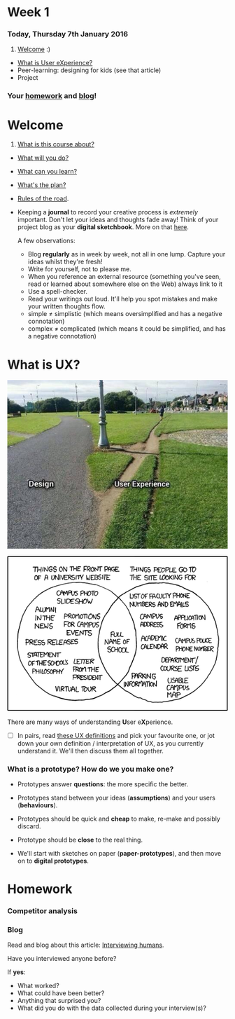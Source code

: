 # Week 1

### Today, Thursday 7th January 2016

1. [Welcome](#welcome) :)
* [What is User eXperience?](#what-is-ux)
* Peer-learning: designing for kids (see that article)
* Project

### Your [homework](#homework) and [blog](#blog)!


# Welcome

1. [What is this course about?](../../README.md)
* [What will you do?](../../README.md#projects)
* [What can you learn?](../../README.md#learning-goals)
* [What's the plan?](../../README.md#plan)   
* [Rules of the road](../../README.md#rules-of-the-road).
* Keeping a **journal** to record your creative process is *extremely* important. Don't let your ideas and thoughts fade away! Think of your project blog as your **digital sketchbook**. More on that [here](https://github.com/RavensbourneWebMedia/Blogging#why-blogging).

	A few observations:
	
	* Blog **regularly** as in week by week, not all in one lump. Capture your ideas whilst they're fresh!
	* Write for yourself, not to please me.
	* When you reference an external resource (something you've seen, read or learned about somewhere else on the Web) always link to it
	* Use a spell-checker.
	* Read your writings out loud. It'll help you spot mistakes and make your written thoughts flow.
	* simple ≠ simplistic (which means oversimplified and has a negative connotation)
	* complex ≠ complicated (which means it could be simplified, and has a negative connotation) 


# What is UX?

![](assets/design-vs-UX.jpg)

![](assets/xkcd-university-website.png)

There are many ways of understanding **U**ser e**X**perience. 

<!-- [Here](http://www.allaboutux.org/ux-definitions) is a pool of definitions found from the literature and on the Web. --> 

 - [ ] In pairs, read [these UX definitions](http://www.allaboutux.org/ux-definitions) and pick your favourite one, or jot down your own definition / interpretation of UX, as you currently understand it. We'll then discuss them all together.

<!-- UX design is about effectively addressing the **needs** and **circumstances** of your **users**, to produce interactive products that are **comfortable** and even **joyful** to use. -->

<!-- > All the aspects of **how people use an interactive product**: the way it feels in their hands, how well they understand how it works, how they feel about it while they’re using it, how well it serves their purposes, and how well it fits into the entire context in which they are using it. -->

<!-- * **User-centred** approach (*user personas*) vs **activity-centred** approach (*user stories*). We'll do a bit of both. -->

### What is a prototype? How do we you make one?

* Prototypes answer **questions**: the more specific the better.

* Prototypes stand between your ideas (**assumptions**) and your users (**behaviours**).

* Prototypes should be quick and **cheap** to make, re-make and possibly discard.

* Prototype should be **close** to the real thing.

* We'll start with sketches on paper (**paper-prototypes**), and then move on to **digital prototypes**.

<!--## Why mobile-first?

* Embrace the **diversity** of devices people are accessing the Web from (2015 is *the* year mobile Web traffic will overtake *desktop* Web traffic, according to predictions that I should link to..)

* Starting from the small screens (and less capable hardware) makes you **focus** on what really matters

* Give yourself a **performance budget** (how much can this page weigh on a mobile phone? how long should it take to load on a 3G connection?)-->


# Homework

### Competitor analysis

### Blog
 
Read and blog about this article: [Interviewing humans](https://medium.com/research-things/interviewing-humans-fa198f809c40). 

Have you interviewed anyone before?   
  
If **yes**: 

* What worked? 
* What could have been better?
* Anything that surprised you?
* What did you do with the data collected during your interview(s)?
